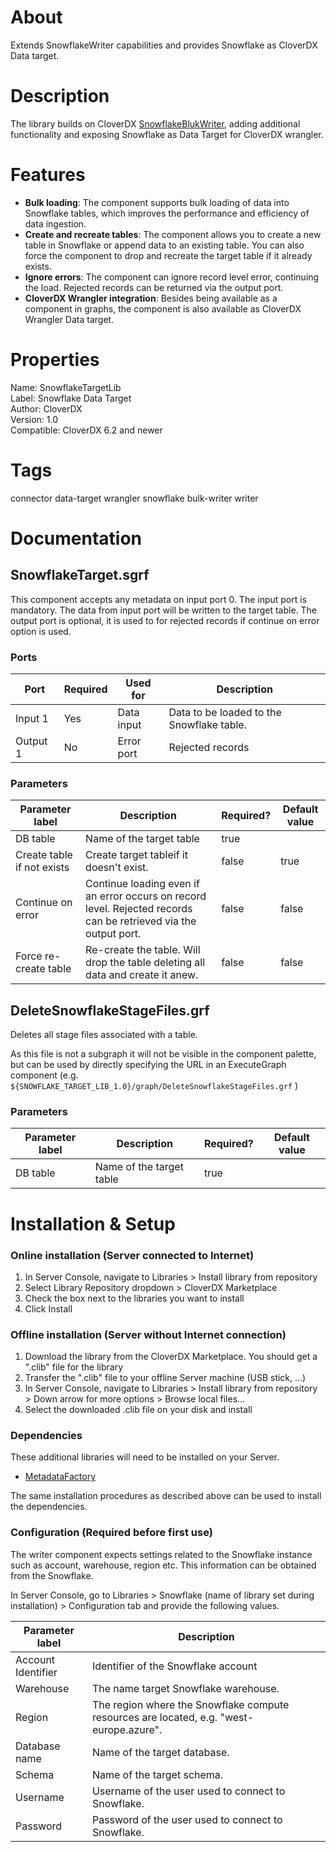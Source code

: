 # <span class='tabLabel'>About</span>

Extends SnowflakeWriter capabilities and provides Snowflake as CloverDX Data target.

# Description
The library builds on CloverDX [SnowflakeBlukWriter](https://doc.cloverdx.com/latest/designer/snowflakebulkwriter.html), adding additional functionality and exposing Snowflake as Data Target for CloverDX wrangler.

# Features
- **Bulk loading**: The component supports bulk loading of data into Snowflake tables, which improves the performance and efficiency of data ingestion.
- **Create and recreate tables**: The component allows you to create a new table in Snowflake or append data to an existing table. You can also force the component to drop and recreate the target table if it already exists.
- **Ignore errors**: The component can ignore record level error, continuing the load. Rejected records can be returned via the output port.
- **CloverDX Wrangler integration**: Besides being available as a component in graphs, the component is also available as CloverDX Wrangler Data target.

# Properties
Name: SnowflakeTargetLib  
Label: Snowflake Data Target  
Author: CloverDX  
Version: 1.0  
Compatible: CloverDX 6.2 and newer  

# Tags
connector data-target wrangler snowflake bulk-writer writer

# <span class='tabLabel'>Documentation</span>

## SnowflakeTarget.sgrf

This component accepts any metadata on input port 0. The input port is mandatory. The data from input port will be written to the target table. The output port is optional, it is used to for rejected records if continue on error option is used.

### Ports

| Port     | Required | Used for       | Description                               |
|----------|----------|----------------|-------------------------------------------|
| Input 1  | Yes      | Data input     | Data to be loaded to the Snowflake table. |
| Output 1 | No       | Error port     | Rejected records                         |

### Parameters

| Parameter label | Description | Required? | Default value |
| --- | --- | --- | --- |
| DB table | Name of the target table | true |  |
| Create table if not exists | Create target tableif it doesn't exist. | false | true |
| Continue on error | Continue loading even if an error occurs on record level. Rejected records can be retrieved via the output port. | false | false |
| Force re-create table | Re-create the table. Will drop the table deleting all data and create it anew. | false | false |

## DeleteSnowflakeStageFiles.grf

Deletes all stage files associated with a table.

As this file is not a subgraph it will not be visible in the component palette, but can be used by directly specifying the URL in an ExecuteGraph component (e.g. `${SNOWFLAKE_TARGET_LIB_1.0}/graph/DeleteSnowflakeStageFiles.grf` ) 

### Parameters

| Parameter label | Description | Required? | Default value |
| --- | --- | --- | --- |
| DB table | Name of the target table | true |  |


# <span class='tabLabel'>Installation & Setup</span>

### Online installation (Server connected to Internet)

1. In Server Console, navigate to Libraries > Install library from repository
2. Select Library Repository dropdown > CloverDX Marketplace
3. Check the box next to the libraries you want to install
4. Click Install

### Offline installation (Server without Internet connection)

1. Download the library from the CloverDX Marketplace. You should get a ".clib" file for the library
2. Transfer the ".clib" file to your offline Server machine (USB stick, ...)
3. In Server Console, navigate to Libraries > Install library from repository > Down arrow for more options > Browse local files...
4. Select the downloaded .clib file on your disk and install

### Dependencies

These additional libraries will need to be installed on your Server.

- [MetadataFactory](https://marketplace.cloverdx.com/MetadataFactoryLib_1.0.html)

The same installation procedures as described above can be used to install the dependencies.

### Configuration (Required before first use)

The writer component expects settings related to the Snowflake instance such as account, warehouse, region etc. This information can be obtained from the Snowflake.

In Server Console, go to Libraries > Snowflake (name of library set during installation) > Configuration tab
and provide the following values.

| Parameter label | Description |
| --- | --- |
| Account Identifier | Identifier of the Snowflake account |
| Warehouse | The name target Snowflake warehouse. |
| Region | The region where the Snowflake compute resources are located, e.g. "west-europe.azure". |
| Database name | Name of the target database. |
| Schema | Name of the target schema. |
| Username | Username of the user used to connect to Snowflake. |
| Password | Password of the user used to connect to Snowflake. |